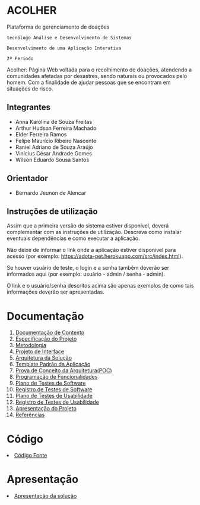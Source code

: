 # ACOLHER 

Plataforma de gerenciamento de doações 

`tecnólogo Análise e Desenvolvimento de Sistemas `

`Desenvolvimento de uma Aplicação Interativa`

`2º Período`

Acolher: Página Web voltada para o recolhimento de doações, atendendo a comunidades afetadas por desastres, sendo naturais ou provocados pelo homem.  Com a finalidade de ajudar pessoas que se encontram em situações de risco.

## Integrantes

* Anna Karolina de Souza Freitas 
* Arthur Hudson Ferreira Machado 
* Elder Ferreira Ramos 
* Felipe Maurício Ribeiro Nascente
* Raniel Adriano de Souza Araújo 
* Vinícius César Andrade Gomes 
* Wilson Eduardo Sousa Santos 

## Orientador

* Bernardo Jeunon de Alencar 

## Instruções de utilização

Assim que a primeira versão do sistema estiver disponível, deverá complementar com as instruções de utilização. Descreva como instalar eventuais dependências e como executar a aplicação.

Não deixe de informar o link onde a aplicação estiver disponível para acesso (por exemplo: https://adota-pet.herokuapp.com/src/index.html).

Se houver usuário de teste, o login e a senha também deverão ser informados aqui (por exemplo: usuário - admin / senha - admin).

O link e o usuário/senha descritos acima são apenas exemplos de como tais informações deverão ser apresentadas.

# Documentação

<ol>
<li><a href="docs/01-Documentação de Contexto.md"> Documentação de Contexto</a></li>
<li><a href="docs/02-Especificação do Projeto.md"> Especificação do Projeto</a></li>
<li><a href="docs/03-Metodologia.md"> Metodologia</a></li>
<li><a href="docs/04-Projeto de Interface.md"> Projeto de Interface</a></li>
<li><a href="docs/05-Arquitetura da Solução.md"> Arquitetura da Solução</a></li>
<li><a href="docs/06-Template Padrão da Aplicação.md"> Template Padrão da Aplicação</a></li>
<li><a href="docs/07-Prova de Conceito da Arquitetura(POC).md"> Prova de Conceito da Arquitetura(POC)</a></li>
<li><a href="docs/08-Programação de Funcionalidades.md"> Programação de Funcionalidades</a></li>
<li><a href="docs/09-Plano de Testes de Software.md"> Plano de Testes de Software</a></li>
<li><a href="docs/10-Registro de Testes de Software.md"> Registro de Testes de Software</a></li>
<li><a href="docs/11-Plano de Testes de Usabilidade.md"> Plano de Testes de Usabilidade</a></li>
<li><a href="docs/12-Registro de Testes de Usabilidade.md"> Registro de Testes de Usabilidade</a></li>
<li><a href="docs/13-Apresentação do Projeto.md"> Apresentação do Projeto</a></li>
<li><a href="docs/14-Referências.md"> Referências</a></li>
</ol>

# Código

<li><a href="src/README.md"> Código Fonte</a></li>

# Apresentação

<li><a href="presentation/README.md"> Apresentação da solução</a></li>

